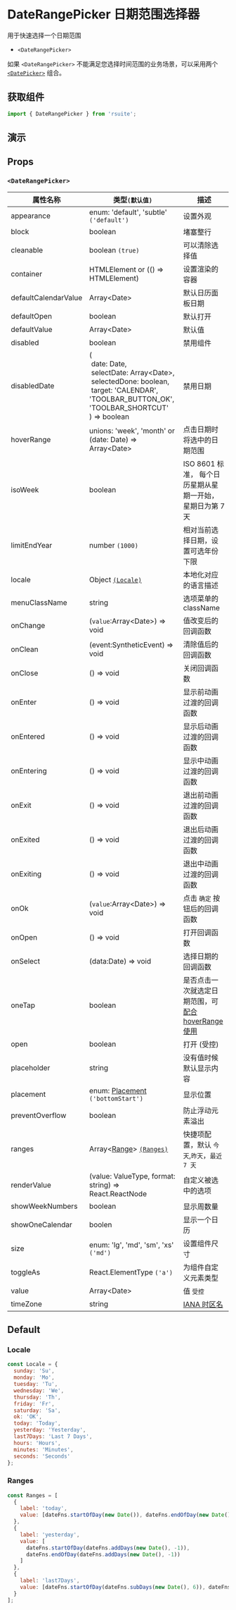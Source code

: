 # DateRangePicker 日期范围选择器

用于快速选择一个日期范围

- `<DateRangePicker>`

如果 `<DateRangePicker>` 不能满足您选择时间范围的业务场景，可以采用两个 [`<DatePicker>`](./date-picker#选择范围) 组合。

## 获取组件

```js
import { DateRangePicker } from 'rsuite';
```

## 演示

<!--{demo}-->

## Props

### `<DateRangePicker>`

| 属性名称             | 类型`(默认值)`                                                                                                                                                                                | 描述                                                            |
| -------------------- | --------------------------------------------------------------------------------------------------------------------------------------------------------------------------------------------- | --------------------------------------------------------------- |
| appearance           | enum: 'default', 'subtle' `('default')`                                                                                                                                                       | 设置外观                                                        |
| block                | boolean                                                                                                                                                                                       | 堵塞整行                                                        |
| cleanable            | boolean `(true)`                                                                                                                                                                              | 可以清除选择值                                                  |
| container            | HTMLElement or (() => HTMLElement)                                                                                                                                                            | 设置渲染的容器                                                  |
| defaultCalendarValue | Array&lt;Date&gt;                                                                                                                                                                             | 默认日历面板日期                                                |
| defaultOpen          | boolean                                                                                                                                                                                       | 默认打开                                                        |
| defaultValue         | Array&lt;Date&gt;                                                                                                                                                                             | 默认值                                                          |
| disabled             | boolean                                                                                                                                                                                       | 禁用组件                                                        |
| disabledDate         | (<br/>&nbsp;date: Date,<br/> &nbsp;selectDate: Array&lt;Date&gt;,<br/> &nbsp;selectedDone: boolean, <br/> &nbsp;target: 'CALENDAR', 'TOOLBAR_BUTTON_OK', 'TOOLBAR_SHORTCUT' <br/>) => boolean | 禁用日期                                                        |
| hoverRange           | unions: 'week', 'month' or (date: Date) => Array&lt;Date&gt;                                                                                                                                  | 点击日期时将选中的日期范围                                      |
| isoWeek              | boolean                                                                                                                                                                                       | ISO 8601 标准， 每个日历星期从星期一开始，星期日为第 7 天       |
| limitEndYear         | number `(1000)`                                                                                                                                                                               | 相对当前选择日期，设置可选年份下限                              |
| locale               | Object [`(Locale)`](#Locale)                                                                                                                                                                  | 本地化对应的语言描述                                            |
| menuClassName        | string                                                                                                                                                                                        | 选项菜单的 className                                            |
| onChange             | (`value`:Array&lt;Date&gt;) => void                                                                                                                                                           | 值改变后的回调函数                                              |
| onClean              | (event:SyntheticEvent) => void                                                                                                                                                                | 清除值后的回调函数                                              |
| onClose              | () => void                                                                                                                                                                                    | 关闭回调函数                                                    |
| onEnter              | () => void                                                                                                                                                                                    | 显示前动画过渡的回调函数                                        |
| onEntered            | () => void                                                                                                                                                                                    | 显示后动画过渡的回调函数                                        |
| onEntering           | () => void                                                                                                                                                                                    | 显示中动画过渡的回调函数                                        |
| onExit               | () => void                                                                                                                                                                                    | 退出前动画过渡的回调函数                                        |
| onExited             | () => void                                                                                                                                                                                    | 退出后动画过渡的回调函数                                        |
| onExiting            | () => void                                                                                                                                                                                    | 退出中动画过渡的回调函数                                        |
| onOk                 | (`value`:Array&lt;Date&gt;) => void                                                                                                                                                           | 点击 `确定` 按钮后的回调函数                                    |
| onOpen               | () => void                                                                                                                                                                                    | 打开回调函数                                                    |
| onSelect             | (data:Date) => void                                                                                                                                                                           | 选择日期的回调函数                                              |
| oneTap               | boolean                                                                                                                                                                                       | 是否点击一次就选定日期范围，可[配合 hoverRange 使用](#单击模式) |
| open                 | boolean                                                                                                                                                                                       | 打开 (受控)                                                     |
| placeholder          | string                                                                                                                                                                                        | 没有值时候默认显示内容                                          |
| placement            | enum: [Placement](#types) `('bottomStart')`                                                                                                                                                   | 显示位置                                                        |
| preventOverflow      | boolean                                                                                                                                                                                       | 防止浮动元素溢出                                                |
| ranges               | Array<[Range](#types)> [`(Ranges)`](#Ranges)                                                                                                                                                  | 快捷项配置，默认 `今天`,`昨天`，`最近 7 天`                     |
| renderValue          | (value: ValueType, format: string) => React.ReactNode                                                                                                                                         | 自定义被选中的选项                                              |
| showWeekNumbers      | boolean                                                                                                                                                                                       | 显示周数量                                                      |
| showOneCalendar      | boolen                                                                                                                                                                                        | 显示一个日历                                                    |
| size                 | enum: 'lg', 'md', 'sm', 'xs' `('md')`                                                                                                                                                         | 设置组件尺寸                                                    |
| toggleAs             | React.ElementType `('a')`                                                                                                                                                                     | 为组件自定义元素类型                                            |
| value                | Array&lt;Date&gt;                                                                                                                                                                             | 值 `受控`                                                       |
| timeZone             | string                                                                                                                                                                                        | [IANA 时区名](/components/date-picker#Time%20Zone%20List)  |

## Default

### Locale

```js
const Locale = {
  sunday: 'Su',
  monday: 'Mo',
  tuesday: 'Tu',
  wednesday: 'We',
  thursday: 'Th',
  friday: 'Fr',
  saturday: 'Sa',
  ok: 'OK',
  today: 'Today',
  yesterday: 'Yesterday',
  last7Days: 'Last 7 Days',
  hours: 'Hours',
  minutes: 'Minutes',
  seconds: 'Seconds'
};
```

### Ranges

```js
const Ranges = [
  {
    label: 'today',
    value: [dateFns.startOfDay(new Date()), dateFns.endOfDay(new Date())]
  },
  {
    label: 'yesterday',
    value: [
      dateFns.startOfDay(dateFns.addDays(new Date(), -1)),
      dateFns.endOfDay(dateFns.addDays(new Date(), -1))
    ]
  },
  {
    label: 'last7Days',
    value: [dateFns.startOfDay(dateFns.subDays(new Date(), 6)), dateFns.endOfDay(new Date())]
  }
];
```

